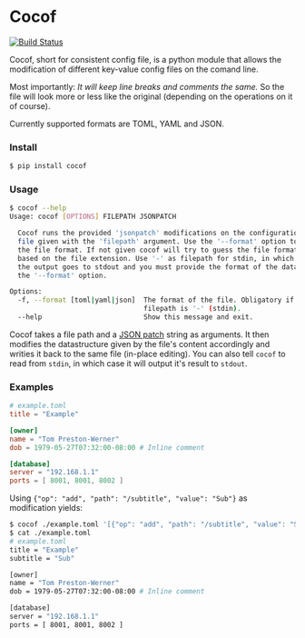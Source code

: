 # Cocof
[![Build Status](https://travis-ci.org/astzweig/cocof-py.svg?branch=master)](https://travis-ci.org/astzweig/cocof-py)

Cocof, short for consistent config file, is a python module that allows the
modification of different key-value config files on the comand line.

Most importantly: _It will keep line breaks and comments the same._ So the file
will look more or less like the original (depending on the operations on it of
course).

Currently supported formats are TOML, YAML and JSON.

### Install
```bash
$ pip install cocof
```

### Usage
```bash
$ cocof --help
Usage: cocof [OPTIONS] FILEPATH JSONPATCH

  Cocof runs the provided 'jsonpatch' modifications on the configuration
  file given with the 'filepath' argument. Use the '--format' option to tell
  the file format. If not given cocof will try to guess the file format
  based on the file extension. Use '-' as filepath for stdin, in which case
  the output goes to stdout and you must provide the format of the data via
  the '--format' option.

Options:
  -f, --format [toml|yaml|json]  The format of the file. Obligatory if
                                 filepath is '-' (stdin).
  --help                         Show this message and exit.
```

Cocof takes a file path and a [JSON patch][json_patch] string as arguments.
It then modifies the datastructure given by the file's content accordingly and
writies it back to the same file (in-place editing).
You can also tell `cocof` to read from `stdin`, in which case it will output
it's result to `stdout`.


### Examples
```TOML
# example.toml
title = "Example"

[owner]
name = "Tom Preston-Werner"
dob = 1979-05-27T07:32:00-08:00 # Inline comment

[database]
server = "192.168.1.1"
ports = [ 8001, 8001, 8002 ]
```

Using `{"op": "add", "path": "/subtitle", "value": "Sub"}` as modification
yields:

```bash
$ cocof ./example.toml '[{"op": "add", "path": "/subtitle", "value": "Sub"}]'`
$ cat ./example.toml
# example.toml
title = "Example"
subtitle = "Sub"

[owner]
name = "Tom Preston-Werner"
dob = 1979-05-27T07:32:00-08:00 # Inline comment

[database]
server = "192.168.1.1"
ports = [ 8001, 8001, 8002 ]
```

[json_patch]: https://tools.ietf.org/html/rfc6902
